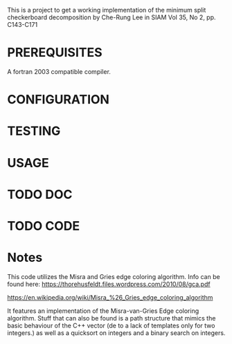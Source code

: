 This is a project to get a working implementation of the minimum split checkerboard decomposition by
Che-Rung Lee in SIAM Vol 35, No 2, pp. C143-C171

# PREREQUISITES #
A fortran 2003 compatible compiler.
# CONFIGURATION #

# TESTING #

# USAGE #

# TODO DOC #

# TODO CODE #

# Notes #
This code utilizes the Misra and Gries edge coloring algorithm.
Info can be found here:
https://thorehusfeldt.files.wordpress.com/2010/08/gca.pdf

https://en.wikipedia.org/wiki/Misra_%26_Gries_edge_coloring_algorithm

It features an implementation of the Misra-van-Gries Edge coloring algorithm.
Stuff that can also be found is a path structure that mimics the basic behaviour of 
the C++ vector (de to a lack of templates only for two integers.)
as well as a quicksort on integers and a binary search on integers.
